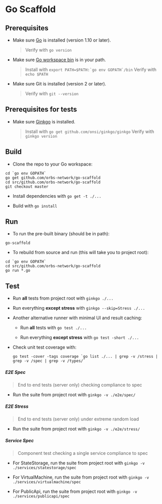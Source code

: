 # Go Scaffold

## Prerequisites

* Make sure [Go](https://golang.org/doc/install) is installed (version 1.10 or later).
  > Verify with `go version`

* Make sure [Go workspace bin](https://stackoverflow.com/questions/42965673/cant-run-go-bin-in-terminal) is in your path.
  > Install with ``export PATH=$PATH:`go env GOPATH`/bin``
  > Verify with `echo $PATH`

* Make sure Git is installed (version 2 or later).
  > Verify with `git --version`

## Prerequisites for tests

* Make sure [Ginkgo](http://onsi.github.io/ginkgo/#getting-ginkgo) is installed.
  > Install with `go get github.com/onsi/ginkgo/ginkgo`
  > Verify with `ginkgo version`

## Build

* Clone the repo to your Go workspace:
```
cd `go env GOPATH`
go get github.com/orbs-network/go-scaffold
cd src/github.com/orbs-network/go-scaffold
git checkout master
```

* Install dependencies with `go get -t ./...`

* Build with `go install`

## Run

* To run the pre-built binary (should be in path):
```
go-scaffold
```

* To rebuild from source and run (this will take you to project root):
```
cd `go env GOPATH`
cd src/github.com/orbs-network/go-scaffold
go run *.go
```

## Test

* Run **all** tests from project root with `ginkgo ./...`

* Run everything **except stress** with `ginkgo --skip=Stress ./...`

* Another alternative runner with minimal UI and result caching:

  * Run **all** tests with `go test ./...`
  
  * Run everything **except stress** with `go test -short ./...`
  
* Check unit test coverage with:
    ```
    go test -cover -tags coverage `go list ./... | grep -v /stress | grep -v /spec | grep -v /types/`
    ```

##### E2E Spec
> End to end tests (server only) checking compliance to spec

* Run the suite from project root with `ginkgo -v ./e2e/spec/`

##### E2E Stress
> End to end tests (server only) under extreme random load

* Run the suite from project root with `ginkgo -v ./e2e/stress/`

##### Service Spec
> Component test checking a single service compliance to spec

* For StateStorage, run the suite from project root with `ginkgo -v ./services/statestorage/spec`

* For VirtualMachine, run the suite from project root with `ginkgo -v  ./services/virtualmachine/spec`

* For PublicApi, run the suite from project root with `ginkgo -v  ./services/publicapi/spec`